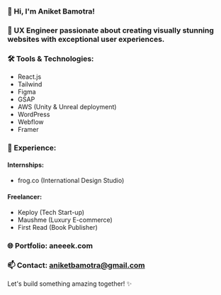

### 👋 Hi, I'm Aniket Bamotra!

### 🚀 UX Engineer passionate about creating visually stunning websites with exceptional user experiences.

### 🛠️ Tools & Technologies:

* React.js
* Tailwind
* Figma
* GSAP
* AWS (Unity & Unreal deployment)
* WordPress
* Webflow
* Framer

### 💼 Experience:

#### Internships:
* frog.co (International Design Studio)

#### Freelancer:
* Keploy (Tech Start-up)
* Maushme (Luxury E-commerce)
* First Read (Book Publisher)


### 🌐 Portfolio: aneeek.com

### 📫 Contact: aniketbamotra@gmail.com

Let's build something amazing together! ✨
